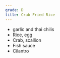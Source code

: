 ```yaml
---
grade: D
title: Crab Fried Rice
---
```


- garlic and thai chilis
- Rice, egg
- Crab, scallion
- Fish sauce
- Cilantro
